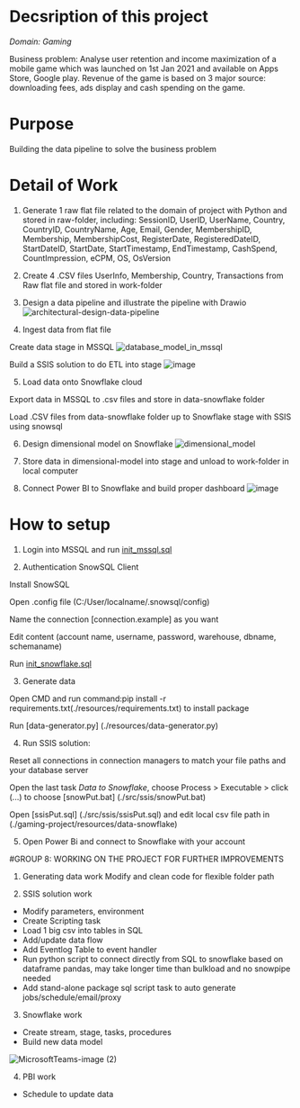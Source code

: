 # Decsription of this project

*Domain: Gaming*

Business problem: Analyse user retention and income maximization of a mobile game which was launched on 1st Jan 2021 and available on Apps Store, Google play. Revenue of the game is based on 3 major source: downloading fees, ads display and cash spending on the game.

# Purpose

Building the data pipeline to solve the business problem

# Detail of Work

1. Generate 1 raw flat file related to the domain of project with Python and stored in raw-folder, including: SessionID, UserID, UserName, Country, CountryID, CountryName, Age, Email, Gender, MembershipID, Membership, MembershipCost, RegisterDate, RegisteredDateID, StartDateID, StartDate, StartTimestamp, EndTimestamp, CashSpend, CountImpression, eCPM, OS, OsVersion

2. Create 4 .CSV files UserInfo, Membership, Country, Transactions from Raw flat file and stored in work-folder

3. Design a data pipeline and illustrate the pipeline with Drawio
![architectural-design-data-pipeline](https://user-images.githubusercontent.com/88389982/129834819-2fbc26f1-62fe-4361-b124-bdd1449995a6.jpg)

4. Ingest data from flat file

Create data stage in MSSQL
![database_model_in_mssql](https://user-images.githubusercontent.com/88389982/129836709-37cdc32f-3fe8-4bc1-96d3-81a3967c5c60.jpg)

Build a SSIS solution to do ETL into stage
![image](https://user-images.githubusercontent.com/88389982/129835460-4c3db8a5-0b38-43b4-b82b-c8870ca2a1f6.png)


5. Load data onto Snowflake cloud

Export data in MSSQL to .csv files and store in data-snowflake folder

Load .CSV files from data-snowflake folder up to Snowflake stage with SSIS using snowsql

6. Design dimensional model on Snowflake
![dimensional_model](https://user-images.githubusercontent.com/88389982/129836615-0f65da5d-a321-4250-be51-9b8617a8a1f3.jpg)

7. Store data in dimensional-model into stage and unload to work-folder in local computer

8. Connect Power BI to Snowflake and build proper dashboard
![image](https://user-images.githubusercontent.com/88389982/129837417-18a9b6ea-06ac-4d5a-952a-64ac64f7ceb7.png)

# How to setup
1. Login into MSSQL and run [init_mssql.sql](./src/mssql/init_mssql.sql)

2. Authentication SnowSQL Client

Install SnowSQL

Open .config file (C:/User/localname/.snowsql/config)

Name the connection [connection.example] as you want

Edit content (account name, username, password, warehouse, dbname, schemaname)

Run [init_snowflake.sql](./src/mssql/init_snowfalke.sql)

3. Generate data

Open CMD and run command:pip install -r requirements.txt(./resources/requirements.txt) to install package

Run [data-generator.py] (./resources/data-generator.py)

4. Run SSIS solution:

Reset all connections in connection managers to match your file paths and your database server

Open the last task *Data to Snowflake*, choose Process > Executable > click (...) to choose [snowPut.bat] (./src/ssis/snowPut.bat)

Open [ssisPut.sql] (./src/ssis/ssisPut.sql) and edit local csv file path  in (./gaming-project/resources/data-snowflake)

5. Open Power Bi and connect to Snowflake with your account


#GROUP 8: WORKING ON THE PROJECT FOR FURTHER IMPROVEMENTS 

1. Generating data work
Modify and clean code for flexible folder path

2. SSIS solution work

- Modify parameters, environment
- Create Scripting task
- Load 1 big csv into tables in SQL
- Add/update data flow
- Add Eventlog Table to event handler
- Run python script to connect directly from SQL to snowflake based on dataframe pandas, may take longer time than bulkload and no snowpipe needed
- Add stand-alone package sql script task to auto generate jobs/schedule/email/proxy

3. Snowflake work
- Create stream, stage, tasks, procedures
- Build new data model

![MicrosoftTeams-image (2)](https://user-images.githubusercontent.com/77618437/130921241-6c5684d3-2c6f-4769-811f-c8277bcd441f.png)

4. PBI work
- Schedule to update data

